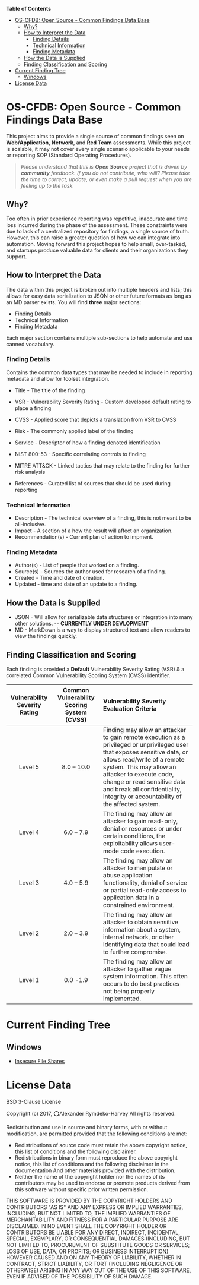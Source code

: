 <!-- START doctoc generated TOC please keep comment here to allow auto update -->
<!-- DON'T EDIT THIS SECTION, INSTEAD RE-RUN doctoc TO UPDATE -->
**Table of Contents**

- [OS-CFDB: Open Source - Common Findings Data Base](#os-cfdb-open-source---common-findings-data-base)
  - [Why?](#why)
  - [How to Interpret the Data](#how-to-interpret-the-data)
    - [Finding Details](#finding-details)
    - [Technical Information](#technical-information)
    - [Finding Metadata](#finding-metadata)
  - [How the Data is Supplied](#how-the-data-is-supplied)
  - [Finding Classification and Scoring](#finding-classification-and-scoring)
- [Current Finding Tree](#current-finding-tree)
  - [Windows](#windows)
- [License Data](#license-data)

<!-- END doctoc generated TOC please keep comment here to allow auto update -->

# OS-CFDB: Open Source - Common Findings Data Base

This project aims to provide a single source of common findings seen on **Web/Application**, **Network**, and **Red Team** assessments. While this project is scalable, it may not cover every single scenario applicable to your needs or reporting SOP (Standard Operating Procedures).

> *Please understand that this is **Open Source** project that is driven by **community** feedback. If you do not contribute, who will? Please take the time to correct, update, or even make a pull request when you are feeling up to the task.*

## Why?

Too often in prior experience reporting was repetitive, inaccurate and time loss incurred during the phase of the assessment. These constraints were due to lack of a centralized repository for findings, a single source of truth. However, this can raise a greater question of how we can integrate into automation. Moving forward this project hopes to help small, over-tasked, and startups produce valuable data for clients and their organizations they support.

## How to Interpret the Data

The data within this project is broken out into multiple headers and lists; this allows for easy data serialization to JSON or other future formats as long as an MD parser exists.  You will find **three** major sections:

- Finding Details 
- Technical Information 
- Finding Metadata 

 Each major section contains multiple sub-sections to help automate and use canned vocabulary.

### Finding Details

 Contains the common data types that may be needed to include in reporting metadata and allow for toolset integration.

- Title - The title of the finding
- VSR - Vulnerability Severity Rating - Custom developed default rating to place a finding
- CVSS - Applied score that depicts a translation from VSR to CVSS
- Risk - The commonly applied label of the finding 
- Service - Descriptor of how a finding denoted identification 
- NIST 800-53 - Specific correlating controls to finding
- MITRE ATT&CK - Linked tactics that may relate to the finding for further risk analysis

- References - Curated list of sources that should be used during reporting

### Technical Information

- Description - The technical overview of a finding, this is not meant to be all-inclusive.
- Impact - A section of a how the result will affect an organization.
- Recommendation(s) - Current plan of action to impment.

### Finding Metadata

- Author(s) - List of people that worked on a finding.
- Source(s) - Sources the author used for research of a finding.
- Created - Time and date of creation.
- Updated - time and date of an update to a finding.

## How the Data is Supplied

- JSON - Will allow for serializable data structures or integration into many other solutions.
-- **CURRENTLY UNDER DEVLOPMENT** 
- MD - MarkDown is a way to display structured text and allow readers to view the findings quickly.


## Finding Classification and Scoring

Each finding is provided a **Default** Vulnerability Severity Rating (VSR) & a correlated Common Vulnerability Scoring System (CVSS) identifier. 

| Vulnerability Severity Rating | Common Vulnerability Scoring System (CVSS) | Vulnerability Severity Evaluation Criteria |
| :---------------------------: | :--------------------------------------: | :--------------------------------------- |
|            Level 5            |                8.0 – 10.0                | Finding may allow an attacker to gain remote execution as a privileged or unprivileged user that exposes sensitive data, or allows read/write of a remote system. This may allow an attacker to execute code, change or read sensitive data and break all confidentiality, integrity or accountability of the affected system. |
|            Level 4            |                6.0 – 7.9                 | The finding may allow an attacker to gain read-only, denial or resources or under certain conditions, the exploitability allows user-mode code execution.  |
|            Level 3            |                4.0 – 5.9                 | The finding may allow an attacker to manipulate or abuse application functionality, denial of service or partial read-only access to application data in a constrained environment.  |
|            Level 2            |                2.0 – 3.9                 | The finding may allow an attacker to obtain sensitive information about a system, internal network, or other identifying data that could lead to further compromise.  |
|            Level 1            |                 0.0 -1.9                 | The finding may allow an attacker to gather vague system information. This often occurs to do best practices not being properly implemented. |

# Current Finding Tree

## Windows

- [Insecure File Shares](windows/insecure_file_shares.md)

# License Data

BSD 3-Clause License

Copyright (c) 2017, ⭕Alexander Rymdeko-Harvey
All rights reserved.

Redistribution and use in source and binary forms, with or without
modification, are permitted provided that the following conditions are met:

- Redistributions of source code must retain the above copyright notice, this
  list of conditions and the following disclaimer.
- Redistributions in binary form must reproduce the above copyright notice,
  this list of conditions and the following disclaimer in the documentation
  And other materials provided with the distribution.
- Neither the name of the copyright holder nor the names of its
  contributors may be used to endorse or promote products derived from
  this software without specific prior written permission.

THIS SOFTWARE IS PROVIDED BY THE COPYRIGHT HOLDERS AND CONTRIBUTORS "AS IS"
AND ANY EXPRESS OR IMPLIED WARRANTIES, INCLUDING, BUT NOT LIMITED TO, THE
IMPLIED WARRANTIES OF MERCHANTABILITY AND FITNESS FOR A PARTICULAR PURPOSE ARE
DISCLAIMED. IN NO EVENT SHALL THE COPYRIGHT HOLDER OR CONTRIBUTORS BE LIABLE
FOR ANY DIRECT, INDIRECT, INCIDENTAL, SPECIAL, EXEMPLARY, OR CONSEQUENTIAL
DAMAGES (INCLUDING, BUT NOT LIMITED TO, PROCUREMENT OF SUBSTITUTE GOODS OR
SERVICES; LOSS OF USE, DATA, OR PROFITS; OR BUSINESS INTERRUPTION) HOWEVER
CAUSED AND ON ANY THEORY OF LIABILITY, WHETHER IN CONTRACT, STRICT LIABILITY,
OR TORT (INCLUDING NEGLIGENCE OR OTHERWISE) ARISING IN ANY WAY OUT OF THE USE
OF THIS SOFTWARE, EVEN IF ADVISED OF THE POSSIBILITY OF SUCH DAMAGE.
